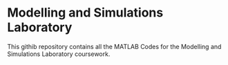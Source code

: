 # Modelling and Simulations Laboratory
This githib repository contains all the MATLAB Codes for the Modelling and Simulations Laboratory coursework.